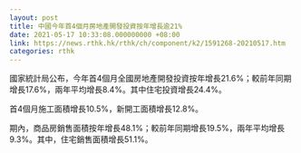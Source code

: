 ```yaml
---
layout: post
title: 中國今年首4個月房地產開發投資按年增長逾21%
date: 2021-05-17 10:33:08.000000000 +08:00
link: https://news.rthk.hk/rthk/ch/component/k2/1591268-20210517.htm
categories: rthk
---
```


國家統計局公布，今年首4個月全國房地產開發投資按年增長21.6%；較前年同期增長17.6%，兩年平均增長8.4%。其中住宅投資增長24.4%。

首4個月施工面積增長10.5%，新開工面積增長12.8%。

期內，商品房銷售面積按年增長48.1%；較前年同期增長19.5%，兩年平均增長9.3%。其中，住宅銷售面積增長51.1%。
